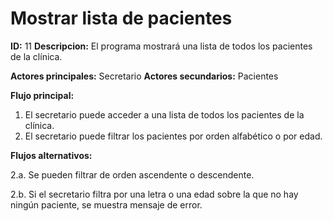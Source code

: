 # Mostrar lista de pacientes

**ID:** 11 **Descripcion:** El programa mostrará una lista de todos los pacientes de la clínica.

**Actores principales:** Secretario **Actores secundarios:** Pacientes 

**Flujo principal:**
1. El secretario puede acceder a una lista de todos los pacientes de la clínica.
2. El secretario puede filtrar los pacientes por orden alfabético o por edad.

**Flujos alternativos:**

2.a. Se pueden filtrar de orden ascendente o descendente.

2.b. Si el secretario filtra por una letra o una edad sobre la que no hay ningún paciente, se muestra mensaje de error.
